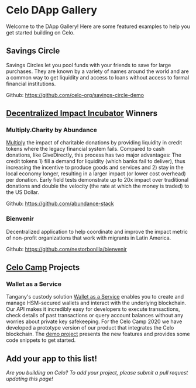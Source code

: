 # Celo DApp Gallery

Welcome to the DApp Gallery! Here are some featured examples to help you get started building on Celo.

## Savings Circle

Savings Circles let you pool funds with your friends to save for large purchases. They are known by a variety of names around the world and are a common way to get liquidity and access to loans without access to formal financial institutions.

Github: https://github.com/celo-org/savings-circle-demo

## [Decentralized Impact Incubator](https://blockchainforsocialimpact.com/incubator-winners-2020/) Winners

### Multiply.Charity by Abundance

[Multiply](https://multiply.charity/) the impact of charitable donations by providing liquidity in credit tokens where the legacy financial system fails. Compared to cash donations, like GiveDirectly, this process has two major advantages: The credit tokens 1) fill a demand for liquidity (which banks fail to deliver), thus increasing the incentive to produce goods and services and 2) stay in the local economy longer, resulting in a larger impact (or lower cost overhead) per donation. Early field tests demonstrate up to 20x impact over traditional donations and double the velocity (the rate at which the money is traded) to the US Dollar.

Github: https://github.com/abundance-stack 

### Bienvenir

Decentralized application to help coordinate and improve the impact metric of non-profit organizations that work with migrants in Latin America.

Github: https://github.com/nestorbonilla/bienvenir

## [Celo Camp](https://www.celocamp.com/) Projects

### Wallet as a Service

Tangany's custody solution [Wallet as a Service](https://docs.tangany.com/?version=latest) enables you to create and 
manage HSM-secured wallets and interact with the underlying blockchain. Our API makes it incredibly easy for developers 
to execute transactions, check details of past transactions or query account balances without any worries about private 
key safekeeping. For the Celo Camp 2020 we have developed a prototype version of our product that integrates the Celo blockchain. 
The [demo project](https://github.com/adrianmitter/celo-camp) presents the new features and provides some code snippets to get started. 

## Add your app to this list!

_Are you building on Celo? To add your project, please submit a pull request updating this page!_
